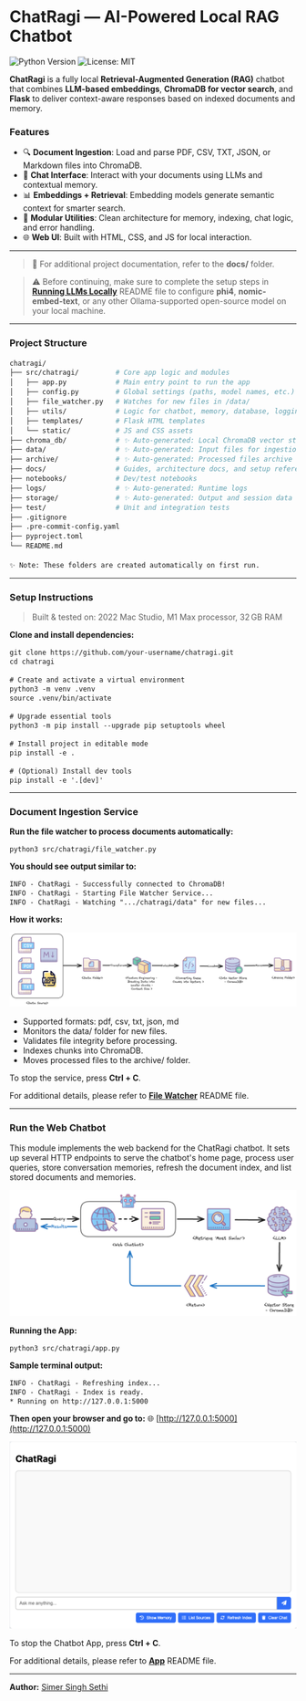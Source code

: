 # ChatRagi — AI-Powered Local RAG Chatbot

![Python Version](https://img.shields.io/badge/python-3.8+-blue?logo=python&logoColor=white)
![License: MIT](https://img.shields.io/badge/license-MIT-green?style=flat-square)

**ChatRagi** is a fully local **Retrieval-Augmented Generation (RAG)** chatbot that combines **LLM-based embeddings**, **ChromaDB for vector search**, and **Flask** to deliver context-aware responses based on indexed documents and memory.

### Features
- 🔍 **Document Ingestion**: Load and parse PDF, CSV, TXT, JSON, or Markdown files into ChromaDB.
- 💬 **Chat Interface**: Interact with your documents using LLMs and contextual memory.
- 📊 **Embeddings + Retrieval**: Embedding models generate semantic context for smarter search.
- 🔧 **Modular Utilities**: Clean architecture for memory, indexing, chat logic, and error handling.
- 🌐 **Web UI**: Built with HTML, CSS, and JS for local interaction.

---
> 📖 For additional project documentation, refer to the **docs/** folder.

> ⚠️ Before continuing, make sure to complete the setup steps in **[Running LLMs Locally](docs/Running-LLMs-Locally-README.md)** README file to configure **phi4**, **nomic-embed-text**, or any other Ollama-supported open-source model on your local machine.

---
### Project Structure

```bash
chatragi/
├── src/chatragi/         # Core app logic and modules
│   ├── app.py            # Main entry point to run the app
│   ├── config.py         # Global settings (paths, model names, etc.)
│   ├── file_watcher.py   # Watches for new files in /data/
│   ├── utils/            # Logic for chatbot, memory, database, logging
│   ├── templates/        # Flask HTML templates
│   └── static/           # JS and CSS assets
├── chroma_db/            # ✨ Auto-generated: Local ChromaDB vector store
├── data/                 # ✨ Auto-generated: Input files for ingestion
├── archive/              # ✨ Auto-generated: Processed files archive
├── docs/                 # Guides, architecture docs, and setup references
├── notebooks/            # Dev/test notebooks
├── logs/                 # ✨ Auto-generated: Runtime logs
├── storage/              # ✨ Auto-generated: Output and session data
├── test/                 # Unit and integration tests
├── .gitignore
├── .pre-commit-config.yaml
├── pyproject.toml
└── README.md

✨ Note: These folders are created automatically on first run.
```

---
### Setup Instructions

> Built & tested on: 2022 Mac Studio, M1 Max processor, 32 GB RAM

**Clone and install dependencies:**

```shell
git clone https://github.com/your-username/chatragi.git
cd chatragi

# Create and activate a virtual environment
python3 -m venv .venv
source .venv/bin/activate

# Upgrade essential tools
python3 -m pip install --upgrade pip setuptools wheel

# Install project in editable mode
pip install -e .

# (Optional) Install dev tools
pip install -e '.[dev]'
```

---
### Document Ingestion Service

**Run the file watcher to process documents automatically:**
```shell
python3 src/chatragi/file_watcher.py
```

**You should see output similar to:**
```text
INFO - ChatRagi - Successfully connected to ChromaDB!
INFO - ChatRagi - Starting File Watcher Service...
INFO - ChatRagi - Watching ".../chatragi/data" for new files...
```

**How it works:**

![Document Ingestion Service](images/Chatragi-Data-Ingestion.png)

- Supported formats: pdf, csv, txt, json, md
- Monitors the data/ folder for new files.
- Validates file integrity before processing.
- Indexes chunks into ChromaDB.
- Moves processed files to the archive/ folder.

To stop the service, press **Ctrl + C**.

For additional details, please refer to **[File Watcher](docs/File-Watcher-README.md)** README file.

---
### Run the Web Chatbot

This module implements the web backend for the ChatRagi chatbot. It sets up several HTTP endpoints to serve the chatbot's home page, process user queries, store conversation memories, refresh the document index, and list stored documents and memories.

![Web Chatbot](images/Chatragi-WebChatbot.png)

**Running the App:**
```shell
python3 src/chatragi/app.py
```

**Sample terminal output:**
```text
INFO - ChatRagi - Refreshing index...
INFO - ChatRagi - Index is ready.
* Running on http://127.0.0.1:5000
```

**Then open your browser and go to:** 🌐 [http://127.0.0.1:5000](http://127.0.0.1:5000)

![Chatbot Web Page](images/ChatRagi-WebPage.png)

To stop the Chatbot App, press **Ctrl + C**.

For additional details, please refer to **[App](docs/App-README.md)** README file.

---
**Author:** [Simer Singh Sethi](mailto:simer@disruptivegeek.net)